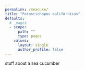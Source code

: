 ```yaml
---
permalink: /seacuke/
title: "Parastichopus californicus"
defaults:
  # _pages
  - scope:
      path: ""
      type: pages
    values:
      layout: single
      author_profile: false
---
```


stuff about a sea cucumber
